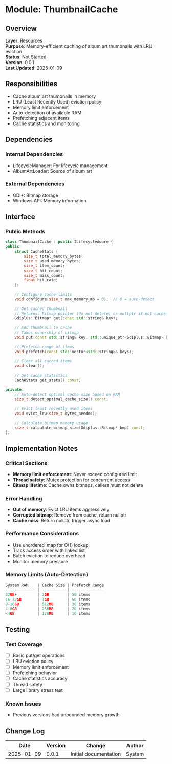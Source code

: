 # Module: ThumbnailCache

## Overview
**Layer**: Resources  
**Purpose**: Memory-efficient caching of album art thumbnails with LRU eviction  
**Status**: Not Started  
**Version**: 0.0.1  
**Last Updated**: 2025-01-09  

## Responsibilities
- Cache album art thumbnails in memory
- LRU (Least Recently Used) eviction policy
- Memory limit enforcement
- Auto-detection of available RAM
- Prefetching adjacent items
- Cache statistics and monitoring

## Dependencies
### Internal Dependencies
- LifecycleManager: For lifecycle management
- AlbumArtLoader: Source of album art

### External Dependencies
- GDI+: Bitmap storage
- Windows API: Memory information

## Interface

### Public Methods
```cpp
class ThumbnailCache : public ILifecycleAware {
public:
    struct CacheStats {
        size_t total_memory_bytes;
        size_t used_memory_bytes;
        size_t item_count;
        size_t hit_count;
        size_t miss_count;
        float hit_rate;
    };
    
    // Configure cache limits
    void configure(size_t max_memory_mb = 0);  // 0 = auto-detect
    
    // Get cached thumbnail
    // Returns: Bitmap pointer (do not delete) or nullptr if not cached
    Gdiplus::Bitmap* get(const std::string& key);
    
    // Add thumbnail to cache
    // Takes ownership of bitmap
    void put(const std::string& key, std::unique_ptr<Gdiplus::Bitmap> bitmap);
    
    // Prefetch range of items
    void prefetch(const std::vector<std::string>& keys);
    
    // Clear all cached items
    void clear();
    
    // Get cache statistics
    CacheStats get_stats() const;
    
private:
    // Auto-detect optimal cache size based on RAM
    size_t detect_optimal_cache_size() const;
    
    // Evict least recently used items
    void evict_lru(size_t bytes_needed);
    
    // Calculate bitmap memory usage
    size_t calculate_bitmap_size(Gdiplus::Bitmap* bmp) const;
};
```

## Implementation Notes

### Critical Sections
- **Memory limit enforcement**: Never exceed configured limit
- **Thread safety**: Mutex protection for concurrent access
- **Bitmap lifetime**: Cache owns bitmaps, callers must not delete

### Error Handling
- **Out of memory**: Evict LRU items aggressively
- **Corrupted bitmap**: Remove from cache, return nullptr
- **Cache miss**: Return nullptr, trigger async load

### Performance Considerations
- Use unordered_map for O(1) lookup
- Track access order with linked list
- Batch eviction to reduce overhead
- Monitor memory pressure

### Memory Limits (Auto-Detection)
```cpp
System RAM    | Cache Size | Prefetch Range
------------- | ---------- | --------------
32GB+         | 2GB        | 50 items
16-32GB       | 1GB        | 50 items  
8-16GB        | 512MB      | 30 items
4-8GB         | 256MB      | 20 items
<4GB          | 128MB      | 10 items
```

## Testing

### Test Coverage
- [ ] Basic put/get operations
- [ ] LRU eviction policy
- [ ] Memory limit enforcement
- [ ] Prefetching behavior
- [ ] Cache statistics accuracy
- [ ] Thread safety
- [ ] Large library stress test

### Known Issues
- Previous versions had unbounded memory growth

## Change Log
| Date | Version | Change | Author |
|------|---------|--------|--------|
| 2025-01-09 | 0.0.1 | Initial documentation | System |